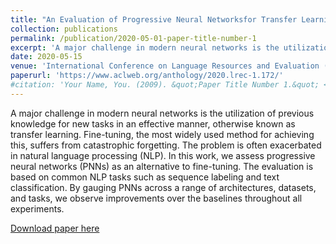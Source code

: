 ```yaml
---
title: "An Evaluation of Progressive Neural Networksfor Transfer Learning in Natural Language Processing"
collection: publications
permalink: /publication/2020-05-01-paper-title-number-1
excerpt: 'A major challenge in modern neural networks is the utilization of previous knowledge for new tasks in an effective manner, otherwise known as transfer learning. Fine-tuning, the most widely used method for achieving this, suffers from catastrophic forgetting. The problem is often exacerbated in natural language processing (NLP). In this work, we assess progressive neural networks (PNNs) as an alternative to fine-tuning. The evaluation is based on common NLP tasks such as sequence labeling and text classification. By gauging PNNs across a range of architectures, datasets, and tasks, we observe improvements over the baselines throughout all experiments.'
date: 2020-05-15
venue: 'International Conference on Language Resources and Evaluation (LREC)'
paperurl: 'https://www.aclweb.org/anthology/2020.lrec-1.172/'
#citation: 'Your Name, You. (2009). &quot;Paper Title Number 1.&quot; <i>Journal 1</i>. 1(1).'
---
```

A major challenge in modern neural networks is the utilization of previous knowledge for new tasks in an effective manner, otherwise known as transfer learning. Fine-tuning, the most widely used method for achieving this, suffers from catastrophic forgetting. The problem is often exacerbated in natural language processing (NLP). In this work, we assess progressive neural networks (PNNs) as an alternative to fine-tuning. The evaluation is based on common NLP tasks such as sequence labeling and text classification. By gauging PNNs across a range of architectures, datasets, and tasks, we observe improvements over the baselines throughout all experiments.

[Download paper here](https://www.aclweb.org/anthology/2020.lrec-1.172/)
